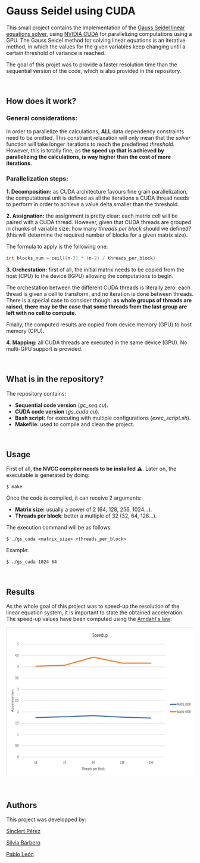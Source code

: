 # Gauss Seidel using CUDA

This small project contains the implementation of the <a href="https://en.wikipedia.org/wiki/Gauss–Seidel_method">Gauss Seidel linear equations solver</a>, using <a href="https://en.wikipedia.org/wiki/CUDA">NVIDIA CUDA</a> for parallelizing computations using a GPU. The Gauss Seidel method for solving linear equations is an iterative method, in which the values for the given variables keep changing until a certain threshold of variance is reached.

The goal of this projet was to provide a faster resolution time than the sequential version of the code, which is also provided in the repository.

<br>

## How does it work?

### General considerations:

In order to parallelize the calculations, **ALL** data dependency constraints need to be omitted. This constraint relaxation will only mean that the *solver* function will take longer iterations to reach the predefined *threshold*. However, this is totally fine, as **the speed up that is achieved by parallelizing the calculations, is way higher than the cost of more iterations**.

### Parallelization steps:

<b>1. Decomposition:</b> as CUDA architecture favours fine grain parallelization, the computational unit is defined as all the iterations a CUDA thread needs to perform in order to achieve a value delta smaller than the threshold.

<b>2. Assignation:</b> the assignment is pretty clear: each matrix cell will be paired with a CUDA thread. However, given that CUDA threads are grouped in chunks of variable size: how many *threads per block* should we defined? (this will determine the required number of blocks for a given matrix size).

The formula to apply is the following one:

```C
int blocks_num = ceil((n-2) * (n-2) / threads_per_block)
```

<b>3. Orchestation:</b> first of all, the initial matrix needs to be copied from the host (CPU) to the device 8GPU) allowing the computations to begin. 

The orchestation between the different CUDA threads is literally zero: each thread is given a cell to transform, and no iteration is done between threads. There is a special case to consider though: **as whole groups of threads are raised, there may be the case that some threads from the last group are left with no cell to compute.**

Finally, the computed results are copied from device memory (GPU) to host memory (CPU).

<b>4. Mapping:</b> all CUDA threads are executed in the same device (GPU). No multi-GPU support is provided.

<br>

## What is in the repository?

The repository contains:

- <b>Sequential code version</b> (*gc_seq.cu*).
- <b>CUDA code version</b> (*gs_cuda.cu*).
- <b>Bash script:</b> for executing with multiple configurations (*exec_script.sh*).
- <b>Makefile:</b> used to compile and clean the project.

<br>

## Usage

First of all, **the NVCC compiler needs to be installed** ⚠️. Later on, the executable is generated by doing:

```shell
$ make
```

Once the code is compiled, it can receive 2 arguments:

- <b>Matrix size:</b> usually a power of 2 (64, 128, 256, 1024...).
- <b>Threads per block</b>: better a multiple of 32 (32, 64, 128...).

The execution command will be as follows:

```shell
$ ./gs_cuda <matrix_size> <threads_per_block>
```

Example:

```shell
$ ./gs_cuda 1024 64
```

<br>

## Results

As the whole goal of this project was to speed-up the resolution of the linear equation system, it is important to state the obtained acceleration. The speed-up values have been computed using the <a href="https://en.wikipedia.org/wiki/Amdahl%27s_lawAmdhals">Amdahl's law</a>:

<p align="center">
	<img src="images/speedup.png" width="700" height="400"/>
</p>

<br>

## Authors

This project was developped by:

[Sinclert Pérez](https://github.com/Sinclert)

[Silvia Barbero](https://github.com/fyrier)

[Pablo León](https://github.com/PLeon6822)

